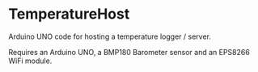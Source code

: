 TemperatureHost
===============

Arduino UNO code for hosting a temperature logger / server.

Requires an Arduino UNO, a BMP180 Barometer sensor and an EPS8266 WiFi module.
